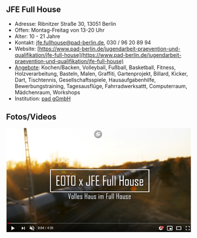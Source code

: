 ## JFE Full House

- Adresse:      Ribnitzer Straße 30, 13051 Berlin
- Offen:        Montag-Freitag von 13-20 Uhr
- Alter:        10 - 21 Jahre
- Kontakt:      jfe.fullhouse@pad-berlin.de, 030 / 96 20 89 94 
- Website: [https://www.pad-berlin.de/jugendarbeit-praevention-und-qualifikation/jfe-full-house](https://www.pad-berlin.de/jugendarbeit-praevention-und-qualifikation/jfe-full-house)
- [Angebote](https://www.instagram.com/jfe.fullhouse/):     Kochen/Backen, Volleyball, Fußball, Basketball, Fitness, Holzverarbeitung, Basteln, Malen, Graffiti, Gartenprojekt, Billard, Kicker, Dart, Tischtennis, Gesellschaftsspiele, Hausaufgabenhilfe, Bewerbungstraining, Tagesausflüge, Fahrradwerksattt, Computerraum, Mädchenraum, Workshops
- Institution:  [pad gGmbH](https://www.pad-berlin.de/)

## Fotos/Videos

<a href="https://www.youtube.com/watch?v=xLhWAbKMOsA"><img src="../images/fullhouse.png" /></a>

